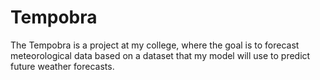 # Tempobra
The Tempobra is a project at my college, where the goal is to forecast meteorological data based on a dataset that my model will use to predict future weather forecasts.
